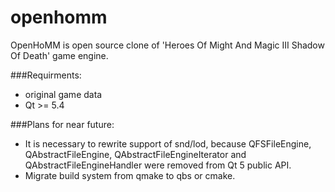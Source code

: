 openhomm
========

OpenHoMM is open source clone of 'Heroes Of Might And Magic III Shadow Of Death' game engine.

###Requirments:
* original game data
* Qt >= 5.4

###Plans for near future:
* It is necessary to rewrite support of snd/lod, because QFSFileEngine, QAbstractFileEngine, QAbstractFileEngineIterator and QAbstractFileEngineHandler were removed from Qt 5 public API.
* Migrate build system from qmake to qbs or cmake.
